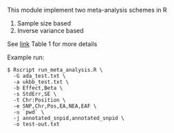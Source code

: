 This module implement two meta-analysis schemes in R

1. Sample size based
2. Inverse variance based

See [link](https://www.ncbi.nlm.nih.gov/pmc/articles/PMC2922887/) Table 1 for more details

Example run:

```
$ Rscript run_meta_analysis.R \
  -G ada_test.txt \
  -a ukbb_test.txt \
  -b Effect,Beta \
  -s StdErr,SE \
  -t Chr:Position \
  -e SNP,Chr,Pos,EA,NEA,EAF \
  -u `pwd` \
  -j annotated_snpid,annotated_snpid \
  -o test-out.txt
```